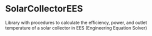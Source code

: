 # SolarCollectorEES
Library with procedures to calculate the efficiency, power, and outlet temperature of a solar collector in EES (Engineering Equation Solver)
